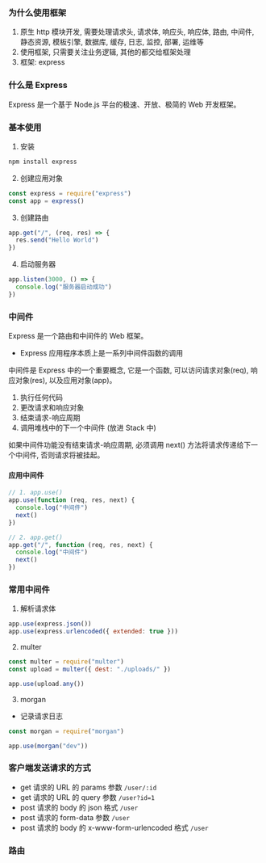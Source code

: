 ### 为什么使用框架

1. 原生 http 模块开发, 需要处理请求头, 请求体, 响应头, 响应体, 路由, 中间件, 静态资源, 模板引擎, 数据库, 缓存, 日志, 监控, 部署, 运维等
2. 使用框架, 只需要关注业务逻辑, 其他的都交给框架处理
3. 框架: express

### 什么是 Express

Express 是一个基于 Node.js 平台的极速、开放、极简的 Web 开发框架。

### 基本使用

1. 安装

```bash
npm install express
```

2. 创建应用对象

```js
const express = require("express")
const app = express()
```

3. 创建路由

```js
app.get("/", (req, res) => {
  res.send("Hello World")
})
```

4. 启动服务器

```js
app.listen(3000, () => {
  console.log("服务器启动成功")
})
```

### 中间件

Express 是一个路由和中间件的 Web 框架。

- Express 应用程序本质上是一系列中间件函数的调用

中间件是 Express 中的一个重要概念, 它是一个函数, 可以访问请求对象(req), 响应对象(res), 以及应用对象(app)。

1. 执行任何代码
2. 更改请求和响应对象
3. 结束请求-响应周期
4. 调用堆栈中的下一个中间件 (放进 Stack 中)

如果中间件功能没有结束请求-响应周期, 必须调用 next() 方法将请求传递给下一个中间件, 否则请求将被挂起。

#### 应用中间件

```js
// 1. app.use()
app.use(function (req, res, next) {
  console.log("中间件")
  next()
})

// 2. app.get()
app.get("/", function (req, res, next) {
  console.log("中间件")
  next()
})
```


### 常用中间件

1. 解析请求体

```js
app.use(express.json())
app.use(express.urlencoded({ extended: true }))
```
2. multer

```js
const multer = require("multer")
const upload = multer({ dest: "./uploads/" })

app.use(upload.any())
```

3. morgan

- 记录请求日志
```js
const morgan = require("morgan")

app.use(morgan("dev"))
```


### 客户端发送请求的方式

- get 请求的 URL 的 params 参数 `/user/:id`
- get 请求的 URL 的 query 参数 `/user?id=1`
- post 请求的 body 的 json 格式 `/user`
- post 请求的 form-data 参数 `/user`
- post 请求的 body 的 x-www-form-urlencoded 格式 `/user`


### 路由